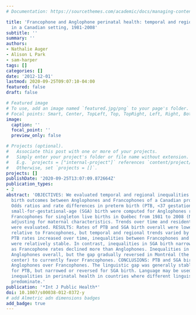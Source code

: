```yaml
---
# Documentation: https://sourcethemes.com/academic/docs/managing-content/

title: 'Francophone and Anglophone perinatal health: temporal and regional inequalities
  in a Canadian setting, 1981-2008'
subtitle: ''
summary: ''
authors:
- Nathalie Auger
- Alison L Park
- sam-harper
tags: []
categories: []
date: '2012-12-01'
lastmod: 2020-09-25T09:07:10-04:00
featured: false
draft: false

# Featured image
# To use, add an image named `featured.jpg/png` to your page's folder.
# Focal points: Smart, Center, TopLeft, Top, TopRight, Left, Right, BottomLeft, Bottom, BottomRight.
image:
  caption: ''
  focal_point: ''
  preview_only: false

# Projects (optional).
#   Associate this post with one or more of your projects.
#   Simply enter your project's folder or file name without extension.
#   E.g. `projects = ["internal-project"]` references `content/project/deep-learning/index.md`.
#   Otherwise, set `projects = []`.
projects: []
publishDate: '2020-09-25T13:07:09.872664Z'
publication_types:
- 2
abstract: 'OBJECTIVES: We evaluated temporal and regional inequalities in adverse
  birth outcomes between Anglophones and Francophones of a Canadian province. METHODS:
  Odds ratios and rate differences in preterm birth (PTB, <37 gestational weeks) and
  small-for-gestational-age (SGA) birth were computed for Anglophones relative to
  Francophones for singleton live births in Québec from 1981 to 2008 (N = 2,292,237),
  adjusting for maternal characteristics. Trends over time and residential region
  were evaluated. RESULTS: Rates of PTB and SGA birth overall were lower for Anglophones
  relative to Francophones, but temporal and regional trends varied by outcome. Although
  PTB rates increased over time, inequalities between Francophones and Anglophones
  were relatively stable. In contrast, inequalities in SGA birth narrowed over time
  as Francophone rates declined more than Anglophones. Inequalities in SGA birth favored
  Anglophones overall, but the gap gradually reversed in Montréal (the largest metropolitan
  center) to currently favor Francophones. CONCLUSIONS: PTB and SGA birth rates favored
  Anglophones over Francophones. The linguistic gap was generally stable over time
  for PTB, but narrowed or reversed for SGA birth. Language may be used to capture
  inequalities in perinatal health in countries where different linguistic groups
  predominate.'
publication: '*Int J Public Health*'
doi: 10.1007/s00038-012-0372-y
# add Almetric adn dimensions badges
add_badge: true
---
```

